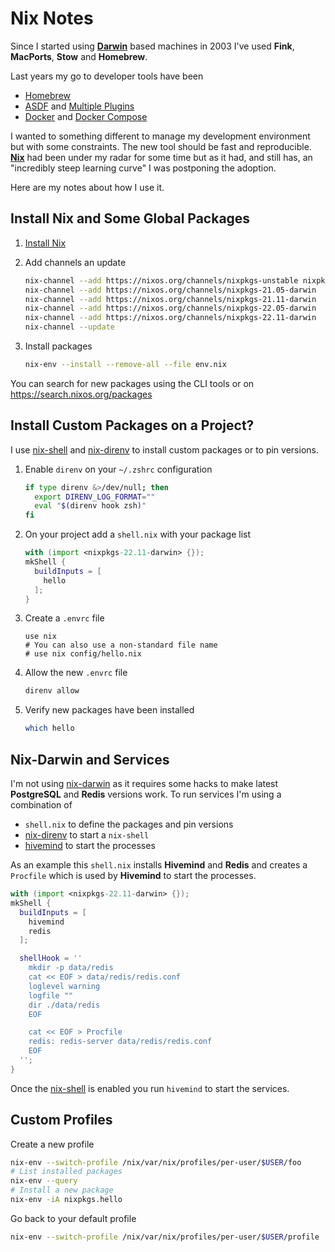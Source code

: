 # Nix Notes

Since I started using **[Darwin][darwin]** based machines in 2003 I've used **Fink**, **MacPorts**, **Stow** and **Homebrew**.

Last years my go to developer tools have been

- [Homebrew](https://brew.sh)
- [ASDF](https://github.com/asdf-vm/asdf) and [Multiple Plugins](https://github.com/asdf-vm/asdf-plugins#plugin-list)
- [Docker](https://docs.docker.com/) and [Docker Compose](https://docs.docker.com/compose/)

I wanted to something different to manage my development environment but with some constraints. The new tool should be fast and reproducible. **[Nix][nix]** had been under my radar for some time but as it had, and still has, an "incredibly steep learning curve" I was postponing the adoption.

Here are my notes about how I use it.

## Install Nix and Some Global Packages

1. [Install Nix](https://nixos.org/manual/nix/stable/installation/installing-binary.html#installing-a-binary-distribution)

2. Add channels an update

    ```bash
    nix-channel --add https://nixos.org/channels/nixpkgs-unstable nixpkgs
    nix-channel --add https://nixos.org/channels/nixpkgs-21.05-darwin
    nix-channel --add https://nixos.org/channels/nixpkgs-21.11-darwin
    nix-channel --add https://nixos.org/channels/nixpkgs-22.05-darwin
    nix-channel --add https://nixos.org/channels/nixpkgs-22.11-darwin
    nix-channel --update
    ````

3. Install packages

    ```bash
    nix-env --install --remove-all --file env.nix
    ```

You can search for new packages using the CLI tools or on https://search.nixos.org/packages

## Install Custom Packages on a Project?

I use [nix-shell][nix-shell] and [nix-direnv][nix-direnv] to install custom packages or to pin versions. 

1. Enable `direnv` on your `~/.zshrc` configuration

    ```bash
    if type direnv &>/dev/null; then
      export DIRENV_LOG_FORMAT=""
      eval "$(direnv hook zsh)"
    fi
    ```

2. On your project add a `shell.nix` with your package list

    ```nix
    with (import <nixpkgs-22.11-darwin> {});
    mkShell {
      buildInputs = [
        hello
      ];
    }
    ```

3. Create a `.envrc` file

    ```
    use nix
    # You can also use a non-standard file name
    # use nix config/hello.nix
    ```

4. Allow the new `.envrc` file

    ```bash
    direnv allow
    ```

5. Verify new packages have been installed

    ```bash
    which hello
    ```

## Nix-Darwin and Services

I'm not using [nix-darwin](https://github.com/LnL7/nix-darwin) as it requires some hacks to make latest **PostgreSQL** and **Redis** versions work. To run services I'm using a combination of

- `shell.nix` to define the packages and pin versions
- [nix-direnv][nix-direnv] to start a `nix-shell`
- [hivemind](https://github.com/DarthSim/hivemind#usage) to start the processes

As an example this `shell.nix` installs **Hivemind** and **Redis** and creates a `Procfile` which is used by **Hivemind** to start the processes.

```nix
with (import <nixpkgs-22.11-darwin> {});
mkShell {
  buildInputs = [
    hivemind
    redis
  ];

  shellHook = ''
    mkdir -p data/redis
    cat << EOF > data/redis/redis.conf
    loglevel warning
    logfile ""
    dir ./data/redis
    EOF

    cat << EOF > Procfile
    redis: redis-server data/redis/redis.conf
    EOF
  '';
}
```

Once the [nix-shell][nix-shell] is enabled you run `hivemind` to start the services.

## Custom Profiles

Create a new profile

```bash
nix-env --switch-profile /nix/var/nix/profiles/per-user/$USER/foo
# List installed packages
nix-env --query
# Install a new package
nix-env -iA nixpkgs.hello
```

Go back to your default profile

```bash
nix-env --switch-profile /nix/var/nix/profiles/per-user/$USER/profile
```

[darwin]: https://en.wikipedia.org/wiki/Darwin_(operating_system)
[nix]: https://nixos.org
[nix-shell]: https://nixos.org/manual/nix/stable/command-ref/nix-shell.html
[nix-direnv]: https://github.com/nix-community/nix-direnv
[nix-direnv-non-standard]: https://github.com/nix-community/nix-direnv#using-a-non-standard-file-name
